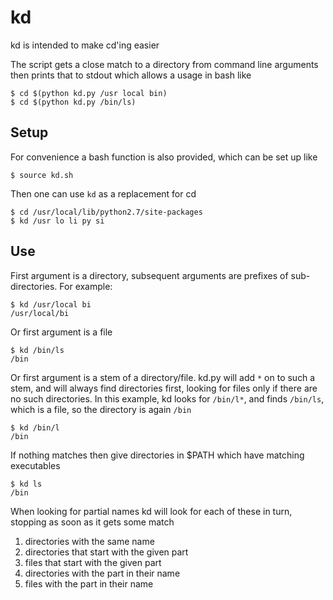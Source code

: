 kd
==

kd is intended to make cd'ing easier

The script gets a close match to a directory from command line arguments then prints that to stdout which allows a usage in bash like

    $ cd $(python kd.py /usr local bin)
    $ cd $(python kd.py /bin/ls)

Setup
-----

For convenience a bash function is also provided, which can be set up like

    $ source kd.sh

Then one can use `kd` as a replacement for cd

    $ cd /usr/local/lib/python2.7/site-packages
    $ kd /usr lo li py si

Use
---

First argument is a directory, subsequent arguments are prefixes of sub-directories. For example:

    $ kd /usr/local bi
    /usr/local/bi

Or first argument is a file

    $ kd /bin/ls
    /bin

Or first argument is a stem of a directory/file. kd.py will add `*` on to such a stem, and will always find directories first, looking for files only if there are no such directories. In this example, kd looks for `/bin/l*`, and finds `/bin/ls`, which is a file, so the directory is again `/bin`

    $ kd /bin/l
    /bin

If nothing matches then give directories in $PATH which have matching executables

    $ kd ls
    /bin

When looking for partial names kd will look for each of these in turn, stopping as soon as it gets some match

1. directories with the same name
2. directories that start with the given part
3. files that start with the given part
4. directories with the part in their name
4. files with the part in their name
